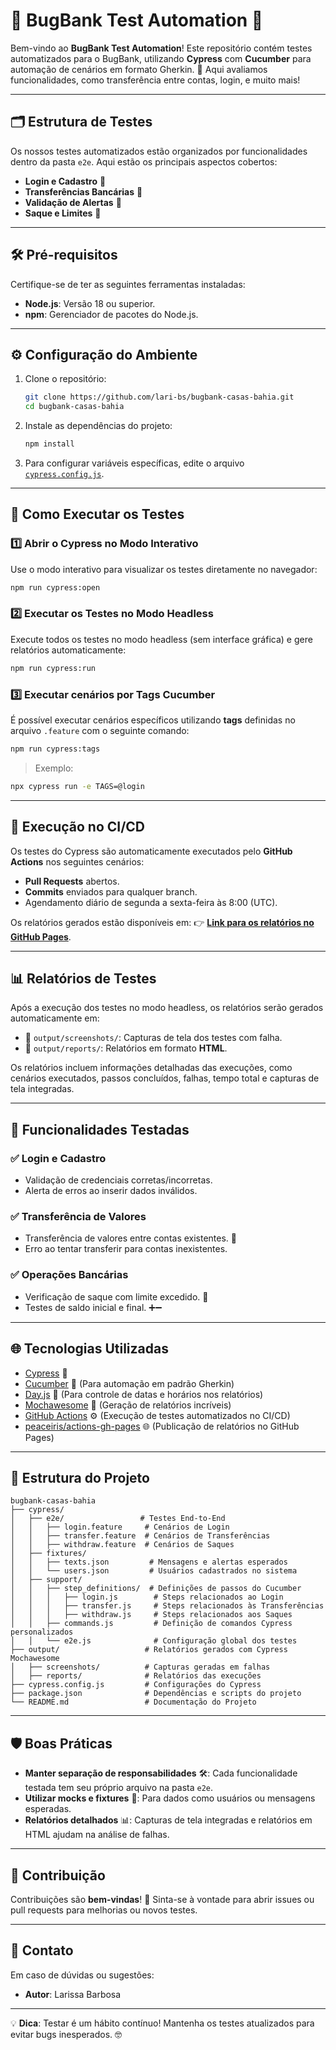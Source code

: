 # 🐞 BugBank Test Automation 🏦

Bem-vindo ao **BugBank Test Automation**! Este repositório contém testes automatizados para o BugBank, utilizando **Cypress** com **Cucumber** para automação de cenários em formato Gherkin. 🚀 Aqui avaliamos funcionalidades, como transferência entre contas, login, e muito mais!

---

## 🗂 Estrutura de Testes
Os nossos testes automatizados estão organizados por funcionalidades dentro da pasta `e2e`. Aqui estão os principais aspectos cobertos:

- **Login e Cadastro** 👤
- **Transferências Bancárias** 💸
- **Validação de Alertas** 🔔
- **Saque e Limites** 🏧

---

## 🛠 Pré-requisitos

Certifique-se de ter as seguintes ferramentas instaladas:
- **Node.js**: Versão 18 ou superior.
- **npm**: Gerenciador de pacotes do Node.js.

---

## ⚙️ Configuração do Ambiente

1. Clone o repositório:
   ```bash
   git clone https://github.com/lari-bs/bugbank-casas-bahia.git
   cd bugbank-casas-bahia
   ```

2. Instale as dependências do projeto:
   ```bash
   npm install
   ```

3. Para configurar variáveis específicas, edite o arquivo [`cypress.config.js`](cypress.config.js).

---

## 🚀 Como Executar os Testes

### 1️⃣ Abrir o Cypress no Modo Interativo
Use o modo interativo para visualizar os testes diretamente no navegador:
   ```bash
   npm run cypress:open
   ```

### 2️⃣ Executar os Testes no Modo Headless
Execute todos os testes no modo headless (sem interface gráfica) e gere relatórios automaticamente:
   ```bash
   npm run cypress:run
   ```

### 3️⃣ Executar cenários por **Tags Cucumber**
É possível executar cenários específicos utilizando **tags** definidas no arquivo `.feature` com o seguinte comando:
   ```bash
   npm run cypress:tags
   ```
   > Exemplo: 
   ```bash
   npx cypress run -e TAGS=@login
   ```

---

## 🤖 Execução no CI/CD
Os testes do Cypress são automaticamente executados pelo **GitHub Actions** nos seguintes cenários:
- **Pull Requests** abertos.
- **Commits** enviados para qualquer branch.
- Agendamento diário de segunda a sexta-feira às 8:00 (UTC).

Os relatórios gerados estão disponíveis em:
👉 **[Link para os relatórios no GitHub Pages](https://lari-bs.github.io/bugbank-casas-bahia/)**.

---

## 📊 Relatórios de Testes

Após a execução dos testes no modo headless, os relatórios serão gerados automaticamente em:
- 📂 `output/screenshots/`: Capturas de tela dos testes com falha.
- 📂 `output/reports/`: Relatórios em formato **HTML**.

Os relatórios incluem informações detalhadas das execuções, como cenários executados, passos concluídos, falhas, tempo total e capturas de tela integradas.

---

## 🔑 Funcionalidades Testadas

### ✅ Login e Cadastro
- Validação de credenciais corretas/incorretas.
- Alerta de erros ao inserir dados inválidos.

### ✅ Transferência de Valores
- Transferência de valores entre contas existentes. 💸
- Erro ao tentar transferir para contas inexistentes.

### ✅ Operações Bancárias
- Verificação de saque com limite excedido. 🏧
- Testes de saldo inicial e final. ➕➖

---

## 🌐 Tecnologias Utilizadas

- [Cypress](https://www.cypress.io/) 🌲
- [Cucumber](https://www.npmjs.com/package/cypress-cucumber-preprocessor/) 🥒 (Para automação em padrão Gherkin)
- [Day.js](https://day.js.org/) 📆 (Para controle de datas e horários nos relatórios)
- [Mochawesome](https://www.npmjs.com/package/cypress-mochawesome-reporter) 📝 (Geração de relatórios incríveis)
- [GitHub Actions](https://github.com/features/actions) ⚙️ (Execução de testes automatizados no CI/CD)
- [peaceiris/actions-gh-pages](https://github.com/peaceiris/actions-gh-pages) 🌐 (Publicação de relatórios no GitHub Pages)

---

## 📂 Estrutura do Projeto
   ```
bugbank-casas-bahia
├── cypress/
│   ├── e2e/                 # Testes End-to-End
│   │   ├── login.feature     # Cenários de Login
│   │   ├── transfer.feature  # Cenários de Transferências
│   │   ├── withdraw.feature  # Cenários de Saques
│   ├── fixtures/             
│   │   ├── texts.json         # Mensagens e alertas esperados
│   │   └── users.json         # Usuários cadastrados no sistema
│   ├── support/              
│   │   ├── step_definitions/  # Definições de passos do Cucumber
│   │   │   ├── login.js        # Steps relacionados ao Login
│   │   │   ├── transfer.js     # Steps relacionados às Transferências
│   │   │   ├── withdraw.js     # Steps relacionados aos Saques
│   │   ├── commands.js         # Definição de comandos Cypress personalizados
│   │   └── e2e.js              # Configuração global dos testes
├── output/                   # Relatórios gerados com Cypress Mochawesome
│   ├── screenshots/          # Capturas geradas em falhas
│   ├── reports/              # Relatórios das execuções
├── cypress.config.js         # Configurações do Cypress
├── package.json              # Dependências e scripts do projeto
└── README.md                 # Documentação do Projeto
   ```

---

## 🛡️ Boas Práticas

- **Manter separação de responsabilidades** 🛠: Cada funcionalidade testada tem seu próprio arquivo na pasta `e2e`.
- **Utilizar mocks e fixtures** 🧸: Para dados como usuários ou mensagens esperadas.
- **Relatórios detalhados** 📊: Capturas de tela integradas e relatórios em HTML ajudam na análise de falhas.

---

## 🤝 Contribuição

Contribuições são **bem-vindas**! 💖 Sinta-se à vontade para abrir issues ou pull requests para melhorias ou novos testes.

---

## 📧 Contato

Em caso de dúvidas ou sugestões:
- **Autor**: Larissa Barbosa
---

💡 **Dica**: Testar é um hábito contínuo! Mantenha os testes atualizados para evitar bugs inesperados. 🤓
